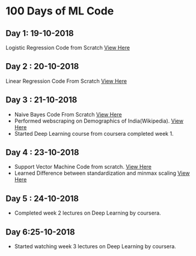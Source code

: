# 100 Days of ML Code

## Day 1: 19-10-2018
Logistic Regression Code from Scratch  [View Here](https://github.com/pooja2512/100Days-ofMLCode/blob/master/Logistic-Regression/Logistic%20Regression%20from%20Scratch.ipynb)

## Day 2 : 20-10-2018
Linear Regression Code From Scratch [View Here](https://github.com/pooja2512/100Days-ofMLCode/blob/master/Linear%20Regression/Linear%20Regression.ipynb)

## Day 3 : 21-10-2018
- Naive Bayes Code From Scratch [View Here](https://github.com/pooja2512/100DaysofMLCode/blob/master/Naive%20Bayes.ipynb)
- Performed webscraping on Demographics of India(Wikipedia). [View Here](https://github.com/pooja2512/Web-Scraping/blob/master/Demographics%20of%20India%20Web%20Scraping.ipynb)
- Started Deep Learning course from coursera completed week 1.

## Day 4 : 23-10-2018
- Support Vector Machine Code from scratch. [View Here](https://github.com/pooja2512/100DaysofMLCode/blob/master/Support%20Vector%20Machine.ipynb)
- Learned Difference between standardization and minmax scaling [View Here](https://github.com/pooja2512/100DaysofMLCode/blob/master/standardization%20and%20minmax%20scaling.ipynb)

## Day 5 : 24-10-2018
- Completed week 2 lectures on Deep Learning by coursera.

## Day 6:25-10-2018
- Started watching week 3 lectures on Deep Learning by coursera.
